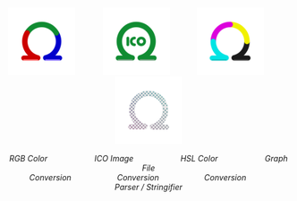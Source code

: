 
<br>

<div align = center>

[<img
    width = 120
    src = 'https://raw.githubusercontent.com/OmegaTools/RGB/main/Assets/Logo.png'
/>][RGB]                   
[<img
    width = 120
    src = 'https://raw.githubusercontent.com/OmegaTools/ICO/main/Assets/Logo.png'
/>][ICO]                   
[<img
    width = 120
    src = 'https://raw.githubusercontent.com/OmegaTools/HSL/main/Assets/Logo.png'
/>][HSL]                   
[<img
    width = 120
    src = 'https://raw.githubusercontent.com/OmegaTools/GRAPH/main/Assets/Logo.png'
/>][GRAPH]

*RGB Color*                        *ICO Image*                        *HSL Color*                        *Graph File*<br>
        *Conversion*                        *Conversion*                         *Conversion*                   *Parser / Stringifier*

</div>

<br>


<!----------------------------------------------------------------------------->

[GRAPH]: https://github.com/OmegaTools/GRAPH
[ICO]: https://github.com/OmegaTools/ICO
[RGB]: https://github.com/OmegaTools/RGB
[HSL]: https://github.com/OmegaTools/HSL
